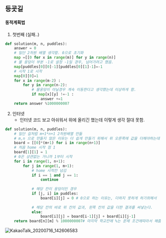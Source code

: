 ## 등굣길

#### 동적계획법

1. 첫번째 (실패..)

```python
def solution(m, n, puddles):
    answer = 0
    # 일단 2차원 배열 생각함. 0으로 초기화
    map =[[0 for x in range(m)] for y in range(n)]
    # 물 웅덩이 부분 -1로 설정 -1일 경우, 넘어가려고 했음. 
    map[puddles[0][0]-1][puddles[0][1]-1]=-1
    # 시작 1로 시작
    map[0][0]=1
    for x in range(m-2) :
        for y in range(n-2):
            # 물웅덩이 아닐경우 계속 이동한다고 생각했는데 이상하게 함.
            if map[x][y] !=-1 :
                answer +=1
    return answer %1000000007

```

2. 인터넷
   - 인터넷 코드 보고 아쉬워서 위에 올리긴 했는데 이렇게 생각 절대 못함.

```python
def solution(m, n, puddles):
    # 일단 길처럼 m+1*n+1 2차원배열 만듦
    # m,n 으로 만들지 않은 이유는 더 쉽게 만들기 위해서 위 오른쪽에 값을 더해야하는데 1행 같은 경우 범ㅁ위를 넘어서거나 값이 잘못나올 수 있어서 쉽게 하기 위해
    board = [[0]*(m+1) for i in range(n+1)]
    # 처음 home 시작 점 1
    board[1][1] = 1
    # 0은 상관없는 거니까 1부터 시작 
    for i in range(1, n+1):
        for j in range(1, m+1):
            # home 시작칸 넘김
            if i == 1 and j == 1:
                continue
            
            # 해당 칸이 웅덩이인 경우
            if [j, i] in puddles:
                board[i][j] = 0 # 0으로 하는 이유는, 더하지 못하게 하기위해서 
                
            # 해당 칸의 바로 위 칸의 값과, 왼쪽 칸의 값을 더한 결과를 써넣는다.
            else:
                board[i][j] = board[i-1][j] + board[i][j-1]
    return board[n][m] % 1000000007# 마지막 학교칸에 %는 문제 조건에따라서 해줌.

```

![KakaoTalk_20200716_142606583](https://user-images.githubusercontent.com/39898938/87630829-00fc7b80-c771-11ea-87a9-5fd40e7a233a.jpg)